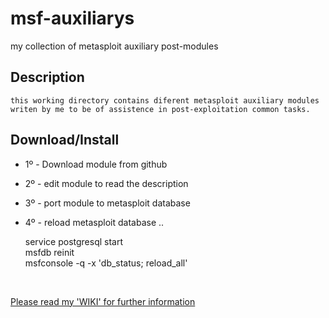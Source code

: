 # msf-auxiliarys
my collection of metasploit auxiliary post-modules


## Description
    this working directory contains diferent metasploit auxiliary modules
    writen by me to be of assistence in post-exploitation common tasks.

## Download/Install

- 1º - Download module from github
- 2º - edit module to read the description
- 3º - port module to metasploit database
- 4º - reload metasploit database ..

    service postgresql start <br />
    msfdb reinit <br />
    msfconsole -q -x 'db_status; reload_all' <br />

<br />

[Please read my 'WIKI' for further information](https://github.com/r00t-3xp10it/msf-auxiliarys/wiki/Welcome-to-the-msf-auxiliarys-wiki!)

